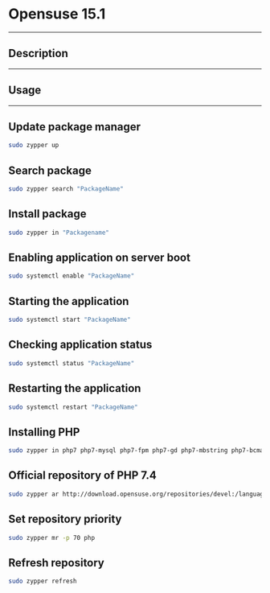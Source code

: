 # Opensuse 15.1
---

## Description
---

## Usage
---


## Update package manager
```bash
sudo zypper up
```

## Search package
```bash
sudo zypper search "PackageName"
```

## Install package
```bash
sudo zypper in "Packagename"
```

## Enabling application on server boot
```bash
sudo systemctl enable "PackageName"
```

## Starting the application
```bash
sudo systemctl start "PackageName"
```

## Checking application status
```bash
sudo systemctl status "PackageName"
```

## Restarting the application
```bash
sudo systemctl restart "PackageName"
```

## Installing PHP
```bash
sudo zypper in php7 php7-mysql php7-fpm php7-gd php7-mbstring php7-bcmath php7-zip php7-ldap php7-pdo
```

## Official repository of PHP 7.4
```bash
sudo zypper ar http://download.opensuse.org/repositories/devel:/languages:/php/openSUSE_Leap_15.1/ php
```

## Set repository priority
```bash
sudo zypper mr -p 70 php
```

## Refresh repository
```bash
sudo zypper refresh
```
